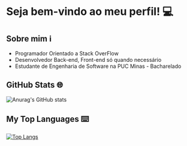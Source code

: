 # Seja bem-vindo ao meu perfil! 💻

## Sobre mim ℹ️

- Programador Orientado a Stack OverFlow
- Desenvolvedor Back-end, Front-end só quando necessário
- Estudante de Engenharia de Software na PUC Minas - Bacharelado

## GitHub Stats 🌐

![Anurag's GitHub stats](https://github-readme-stats.vercel.app/api?username=diogomsz&show_icons=true&theme=dracula)

## My Top Languages ⌨️
[![Top Langs](https://github-readme-stats.vercel.app/api/top-langs/?username=diogomsz&layout=compact&theme=dark)](https://github.com/anuraghazra/github-readme-stats)
